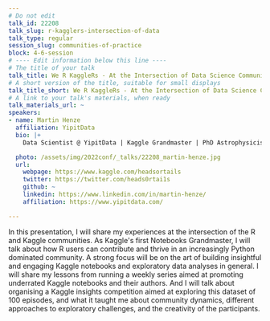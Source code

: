 ```yaml
---
# Do not edit
talk_id: 22208
talk_slug: r-kagglers-intersection-of-data
talk_type: regular
session_slug: communities-of-practice
block: 4-6-session
# ---- Edit information below this line ----
# The title of your talk
talk_title: We R KaggleRs - At the Intersection of Data Science Communities
# A short version of the title, suitable for small displays
talk_title_short: We R KaggleRs - At the Intersection of Data Science Communities
# A link to your talk's materials, when ready
talk_materials_url: ~
speakers:
- name: Martin Henze
  affiliation: YipitData
  bio: |+
    Data Scientist @ YipitData | Kaggle Grandmaster | PhD Astrophysicist

  photo: /assets/img/2022conf/_talks/22208_martin-henze.jpg
  url:
    webpage: https://www.kaggle.com/headsortails
    twitter: https://twitter.com/heads0rtai1s
    github: ~
    linkedin: https://www.linkedin.com/in/martin-henze/
    affiliation: https://www.yipitdata.com/

---
```


<!-- ABSTRACT ----
Please write abstract below. You may use simple markdown (links, code style, bold, italics)
-->

In this presentation, I will share my experiences at the intersection of the
R and Kaggle communities. As Kaggle's first Notebooks Grandmaster, I will talk
about how R users can contribute and thrive in an increasingly Python dominated
community. A strong focus will be on the art of building insightful and engaging
Kaggle notebooks and exploratory data analyses in general. I will share my
lessons from running a weekly series aimed at promoting underrated Kaggle
notebooks and their authors. And I will talk about organising a Kaggle insights
competition aimed at exploring this dataset of 100 episodes, and what it taught
me about community dynamics, different approaches to exploratory challenges, and
the creativity of the participants.
